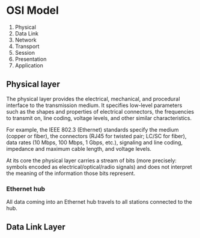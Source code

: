 # OSI Model
1. Physical
2. Data Link
3. Network
4. Transport
5. Session
6. Presentation
7. Application

## Physical layer
The physical layer provides the electrical, mechanical, and procedural interface to the transmission medium. It specifies low-level parameters such as the shapes and properties of electrical connectors, the frequencies to transmit on, line coding, voltage levels, and other similar characteristics.

For example, the IEEE 802.3 (Ethernet) standards specify the medium (copper or fiber), the connectors (RJ45 for twisted pair; LC/SC for fiber), data rates (10 Mbps, 100 Mbps, 1 Gbps, etc.), signaling and line coding, impedance and maximum cable length, and voltage levels.

At its core the physical layer carries a stream of bits (more precisely: symbols encoded as electrical/optical/radio signals) and does not interpret the meaning of the information those bits represent.

### Ethernet hub
All data coming into an Ethernet hub travels to all stations connected to the hub.

## Data Link Layer

